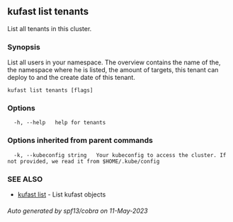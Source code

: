 ## kufast list tenants

List all tenants in this cluster.

### Synopsis

List all users in your namespace. The overview contains the name of the, the namespace where he is listed, the amount
of targets, this tenant can deploy to and the create date of this tenant.

```
kufast list tenants [flags]
```

### Options

```
  -h, --help   help for tenants
```

### Options inherited from parent commands

```
  -k, --kubeconfig string   Your kubeconfig to access the cluster. If not provided, we read it from $HOME/.kube/config
```

### SEE ALSO

* [kufast list](kufast_list.md)	 - List kufast objects

###### Auto generated by spf13/cobra on 11-May-2023
